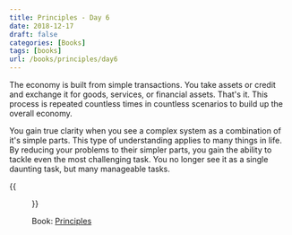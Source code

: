 ```yaml
---
title: Principles - Day 6
date: 2018-12-17
draft: false
categories: [Books]
tags: [books]
url: /books/principles/day6
---
```


The economy is built from simple transactions. You take assets or credit and
exchange it for goods, services, or financial assets. That's it. This process
is repeated countless times in countless scenarios to build up the overall
economy.

You gain true clarity when you see a complex system as a combination of it's simple
parts. This type of understanding applies to many things in life. By reducing
your problems to their simpler parts, you gain the ability to
tackle even the most challenging task. You no longer see it as a single daunting
task, but many manageable tasks.

{{<figure src="/img/principles.jpg" alt="Principles" link="https://amzn.to/2SEysjr">}}

Book: [Principles](https://amzn.to/2SEysjr)
